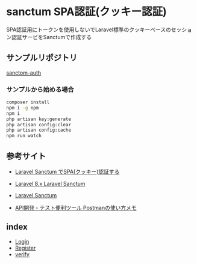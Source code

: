 # sanctum SPA認証(クッキー認証)

SPA認証用にトークンを使用しないでLaravel標準のクッキーベースのセッション認証サービをSanctumで作成する

## サンプルリポジトリ

[sanctom-auth](https://github.com/kohx/sanctom-auth)  

### サンプルから始める場合

```bash
composer install
npm i -g npm
npm i
php artisan key:generate
php artisan config:clear
php artisan config:cache
npm run watch
```

## 参考サイト

- [Laravel Sanctum でSPA(クッキー)認証する](https://qiita.com/ucan-lab/items/3e7045e49658763a9566)
- [Laravel 8.x Laravel Sanctum](https://readouble.com/laravel/8.x/ja/sanctum.html)
- [Laravel Sanctum](https://laravel.com/docs/8.x/sanctum)

- [API開発・テスト便利ツール Postmanの使い方メモ](https://qiita.com/zaburo/items/16ac4189d0d1c35e26d1)

## index

- [Login](/wiki/Login.md)
- [Register](/wiki/Register.md)
- [verify](/wiki/verify.md)

